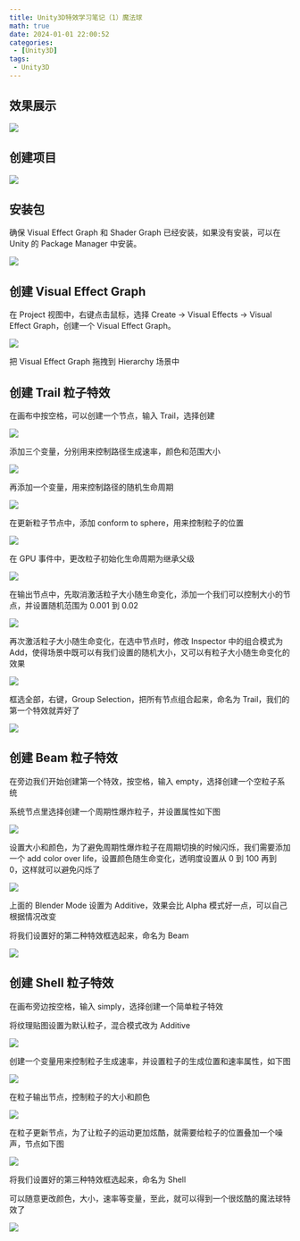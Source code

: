 ```yaml
---
title: Unity3D特效学习笔记（1）魔法球
math: true
date: 2024-01-01 22:00:52
categories:
 - [Unity3D]
tags: 
 - Unity3D
---
```


## 效果展示
![](https://image.aayu.today/uploads/2024/01/07/202401072310971.gif)

## 创建项目
![](https://image.aayu.today/uploads/2024/01/01/202401012208061.png)

## 安装包
确保 Visual Effect Graph 和 Shader Graph 已经安装，如果没有安装，可以在 Unity 的 Package Manager 中安装。

![](https://image.aayu.today/uploads/2024/01/01/202401012211254.png)

## 创建 Visual Effect Graph
在 Project 视图中，右键点击鼠标，选择 Create -> Visual Effects -> Visual Effect Graph，创建一个 Visual Effect Graph。

![](https://image.aayu.today/uploads/2024/01/01/202401012228110.png)

把 Visual Effect Graph 拖拽到 Hierarchy 场景中

## 创建 Trail 粒子特效

在画布中按空格，可以创建一个节点，输入 Trail，选择创建

![](https://image.aayu.today/uploads/2024/01/01/202401012229141.png)

添加三个变量，分别用来控制路径生成速率，颜色和范围大小

![](https://image.aayu.today/uploads/2024/01/01/202401012242140.png)

再添加一个变量，用来控制路径的随机生命周期

![](https://image.aayu.today/uploads/2024/01/01/202401012248250.png)

在更新粒子节点中，添加 conform to sphere，用来控制粒子的位置

![](https://image.aayu.today/uploads/2024/01/01/202401012309557.png)

在 GPU 事件中，更改粒子初始化生命周期为继承父级

![](https://image.aayu.today/uploads/2024/01/01/202401012310209.png)

在输出节点中，先取消激活粒子大小随生命变化，添加一个我们可以控制大小的节点，并设置随机范围为 0.001 到 0.02

![](https://image.aayu.today/uploads/2024/01/01/202401012316317.png)

再次激活粒子大小随生命变化，在选中节点时，修改 Inspector 中的组合模式为 Add，使得场景中既可以有我们设置的随机大小，又可以有粒子大小随生命变化的效果

![](https://image.aayu.today/uploads/2024/01/01/202401012320514.png)

框选全部，右键，Group Selection，把所有节点组合起来，命名为 Trail，我们的第一个特效就弄好了

![](https://image.aayu.today/uploads/2024/01/01/202401012322986.png)

## 创建 Beam 粒子特效

在旁边我们开始创建第一个特效，按空格，输入 empty，选择创建一个空粒子系统

系统节点里选择创建一个周期性爆炸粒子，并设置属性如下图

![](https://image.aayu.today/uploads/2024/01/01/202401012330490.png)

设置大小和颜色，为了避免周期性爆炸粒子在周期切换的时候闪烁，我们需要添加一个 add color over life，设置颜色随生命变化，透明度设置从 0 到 100 再到 0，这样就可以避免闪烁了

![](https://image.aayu.today/uploads/2024/01/01/202401012336171.png)

上面的 Blender Mode 设置为 Additive，效果会比 Alpha 模式好一点，可以自己根据情况改变

将我们设置好的第二种特效框选起来，命名为 Beam

![](https://image.aayu.today/uploads/2024/01/01/202401012343896.png)

## 创建 Shell 粒子特效
在画布旁边按空格，输入 simply，选择创建一个简单粒子特效

将纹理贴图设置为默认粒子，混合模式改为 Additive

![](https://image.aayu.today/uploads/2024/01/01/202401012347467.png)

创建一个变量用来控制粒子生成速率，并设置粒子的生成位置和速率属性，如下图

![](https://image.aayu.today/uploads/2024/01/01/202401012352110.png)

在粒子输出节点，控制粒子的大小和颜色

![](https://image.aayu.today/uploads/2024/01/02/202401020003836.png)

在粒子更新节点，为了让粒子的运动更加炫酷，就需要给粒子的位置叠加一个噪声，节点如下图

![](https://image.aayu.today/uploads/2024/01/02/202401020015044.png)

将我们设置好的第三种特效框选起来，命名为 Shell

可以随意更改颜色，大小，速率等变量，至此，就可以得到一个很炫酷的魔法球特效了

![](https://image.aayu.today/uploads/2024/01/02/202401020029423.png)

